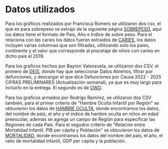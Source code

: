 # Datos utilizados

Para los gráficos realizados por Francisca Romero se utilizaron dos csv, el que es para sobrepeso se extrajo de la siguiente página [SOBREPESO](https://ourworldindata.org/grapher/children-who-are-overweight-sdgs?time=2002), aqui los datos tiene el formato de Pais, Año e Indice de sobre peso. Para el relaciona con las caries los datos fueron extraidos de [CARIES](https://www.who.int/data/gho/data/indicators/indicator-details/GHO/prevalence-of-untreated-caries-of-deciduous-teeth-in-children-1-9-years), los datos incluyen varias columnas que son filtradas, ultilizando solo los paies, continente y el valor que corresponde al procetaje de niños con caries en dicho pais el 2019. 


Para los graficos hechos por Bayron Valenzuela, se utilizaron dos CSV, el primero de [DEIS](https://deis.minsal.cl/#datosabiertos), donde hay que seleccionar Datos Abiertos, filtrar por defunciones, y descargar el que dice Defunciones por Causa 2022 - 2025 CIFRAS PRELIMINARES (Actualización semanal), ya que es muy largo para incluirlo en la entrega. El segundo es de [OWD](https://ourworldindata.org/grapher/out-of-school-children-of-primary-school-age-by-world-region?tab=table).

Para los graficos armados por Rodrigo Ramírez, se utilizaron dos CSV también, para el primer criterio de "Hambre Oculta Infantil por Región" se obtuvieron los datos de [HAMBRE OCULTA](https://ourworldindata.org/grapher/global-hidden-hunger-index-in-pre-school-children), donde encontramos los datos, del nombre de país, el año y el índice de hambre oculta en niños en edad preescolar, además se agrega un campo de Región para especificar las Regiones de cada País. Para el segudno criterio de "Relación entre Mortalidad Infantil, PIB per cápita y Población" se obtuvieron los datos de [MORTALIDAD](https://ourworldindata.org/grapher/child-mortality-gdp-per-capita), donde encontramos los datos del nombre del país, el año, el ratio de mortalidad infantil, GDP per capita y la población.
